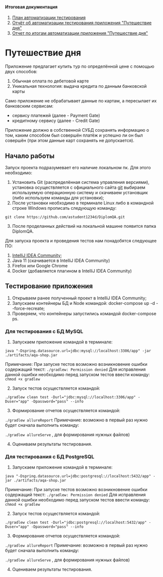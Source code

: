 #### Итоговая документация

1. [План автоматизации тестирования](https://github.com/astudent1234d/DiplomQA/blob/master/reports/Plan.md)
2. [Отчёт об автоматизации тестирования приложения "Путешествие дня"](https://github.com/astudent1234d/DiplomQA/blob/master/reports/Report.md)
3. [Отчет по итогам автоматизации приложения "Путешествие дня"](https://github.com/astudent1234d/DiplomQA/blob/master/reports/Summary.md)

# Путешествие дня
Приложение предлагает купить тур по определённой цене с помощью двух способов:
1. Обычная оплата по дебетовой карте
2. Уникальная технология: выдача кредита по данным банковской карты

Само приложение не обрабатывает данные по картам, а пересылает их банковским сервисам:
* сервису платежей (далее - Payment Gate)
* кредитному сервису (далее - Credit Gate)

Приложение должно в собственной СУБД сохранять информацию о том, каким способом был совершён платёж и успешно ли он был совершён (при этом данные карт сохранять не допускается).

## Начало работы

Запуск проекта подразумевает его наличие локальном пк. Для этого необходимо:
1. Установить Git (распределённая система управления версиями), установка осуществляется с официального сайта [git](https://git-scm.com/downloads)
выбираем используемую операционную систему и скачиваем установщик (либо используем команды для установки);
2. После установки необходимо в терминале Linux либо в командной строке Windows прописать следующую команду: 


````git clone https://github.com/astudent1234d/DiplomQA.git````

3. После проделанных действий на локальной машине появится папка DiplomQA.

Для запуска проекта и проведения тестов нам понадобятся следующее ПО:

1. [IntelliJ IDEA Community](https://www.jetbrains.com/ru-ru/idea/download/#section=linux); 
2. Java 11 (скачивается в IntelliJ IDEA Community)
3. Firefox или Google Chrome
4. Docker (добавляется плагином в IntelliJ IDEA Community)

## Тестирование приложения

1. Открываем ранее полученный проект в IntelliJ IDEA Community;
2. Запускаем контейнеры БД и Node командой: docker-compose up -d --force-recreate;
3. Проверяем, что контейнеры запустились командой docker-compose ps.

### Для тестирования с БД MySQL

1. Запускаем приложение командой в терминале:

````java "-Dspring.datasource.url=jdbc:mysql://localhost:3306/app" -jar ./artifacts/aqa-shop.jar```` 

Примечание:
При запуске тестов возможно возникновение ошибки содержащий текст: 
````./gradlew: Permission denied````
Для исправления данной ошибки необходимо перед запуском тестов ввести команду:
````chmod +x gradlew```` 

2. Запуск тестов осуществляется командой: 

````./gradlew clean test -Durl="jdbc:mysql://localhost:3306/app" -Duser="app" -Dpassword="pass" --info````

3. Формирование отчетов осуществляется командой:

````./gradlew allureReport```` 
Примечание: возможно в первый раз нужно будет сначала выполнить команду: 

````./gradlew allureServe```` , для формирования нужных файлов)

4. Оцениваем результаты тестирования.

### Для тестирования с БД PostgreSQL

1. Запускаем приложение командой в терминале:

````java "-Dspring.datasource.url=jdbc:postgresql://localhost:5432/app" -jar ./artifacts/aqa-shop.jar```` 

Примечание:
При запуске тестов возможно возникновение ошибки содержащий текст: 
````./gradlew: Permission denied````
Для исправления данной ошибки необходимо перед запуском тестов ввести команду:
````chmod +x gradlew```` 

2. Запуск тестов осуществляется командой: 

````./gradlew clean test -Durl="jdbc:postgresql://localhost:5432/app" -Duser="app" -Dpassword="pass" --info````

3. Формирование отчетов осуществляется командой:

````./gradlew allureReport```` 
Примечание: возможно в первый раз нужно будет сначала выполнить команду: 

````./gradlew allureServe```` , для формирования нужных файлов)

4. Оцениваем результаты тестирования.

